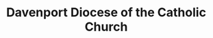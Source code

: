 ---
layout: repo
title: "Davenport Diocese of the Catholic Church"
id: 12070
permalink: repos/12070/
---